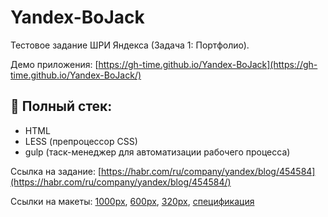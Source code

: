 # Yandex-BoJack

Тестовое задание ШРИ Яндекса (Задача 1: Портфолио). 

Демо приложения: [https://gh-time.github.io/Yandex-BoJack](https://gh-time.github.io/Yandex-BoJack/)

## :memo: Полный стек:

- HTML
- LESS (препроцессор CSS)
- gulp (таск-менеджер для автоматизации рабочего процесса)

Ссылка на задание: [https://habr.com/ru/company/yandex/blog/454584](https://habr.com/ru/company/yandex/blog/454584/)

Ссылки на макеты: [1000px](https://yandex-shri-minsk-2019.github.io/task-1/#artboard0),
                  [600px](https://yandex-shri-minsk-2019.github.io/task-1/#artboard1),
                  [320px](https://yandex-shri-minsk-2019.github.io/task-1/#artboard3),
                  [спецификация](https://yandex-shri-minsk-2019.github.io/task-1/#artboard2)
